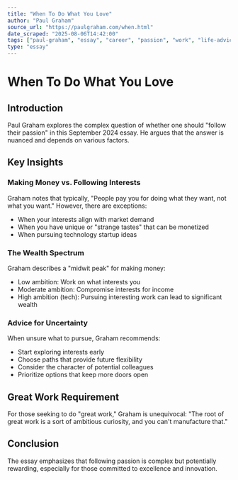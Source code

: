 ```yaml
---
title: "When To Do What You Love"
author: "Paul Graham"
source_url: "https://paulgraham.com/when.html"
date_scraped: "2025-08-06T14:42:00"
tags: ["paul-graham", "essay", "career", "passion", "work", "life-advice"]
type: "essay"
---
```


# When To Do What You Love

## Introduction

Paul Graham explores the complex question of whether one should "follow their passion" in this September 2024 essay. He argues that the answer is nuanced and depends on various factors.

## Key Insights

### Making Money vs. Following Interests

Graham notes that typically, "People pay you for doing what they want, not what you want." However, there are exceptions:

- When your interests align with market demand
- When you have unique or "strange tastes" that can be monetized
- When pursuing technology startup ideas

### The Wealth Spectrum

Graham describes a "midwit peak" for making money:
- Low ambition: Work on what interests you
- Moderate ambition: Compromise interests for income
- High ambition (tech): Pursuing interesting work can lead to significant wealth

### Advice for Uncertainty

When unsure what to pursue, Graham recommends:
- Start exploring interests early
- Choose paths that provide future flexibility
- Consider the character of potential colleagues
- Prioritize options that keep more doors open

## Great Work Requirement

For those seeking to do "great work," Graham is unequivocal: "The root of great work is a sort of ambitious curiosity, and you can't manufacture that."

## Conclusion

The essay emphasizes that following passion is complex but potentially rewarding, especially for those committed to excellence and innovation.